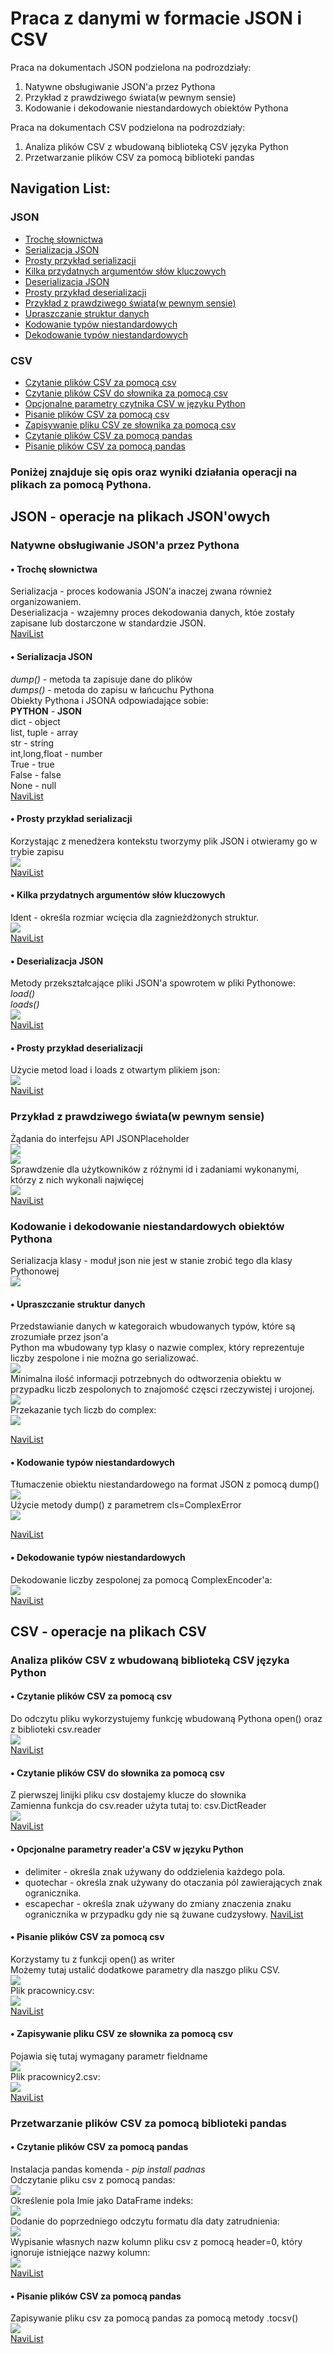 # Praca z danymi w formacie JSON i CSV
Praca na dokumentach JSON podzielona na podrozdziały:
1. Natywne obsługiwanie JSON'a przez Pythona
2. Przykład z prawdziwego świata(w pewnym sensie)
3. Kodowanie i dekodowanie niestandardowych obiektów Pythona

Praca na dokumentach CSV podzielona na podrozdziały:
1. Analiza plików CSV z wbudowaną biblioteką CSV języka Python
2. Przetwarzanie plików CSV za pomocą biblioteki pandas

## Navigation List:
### JSON
* [Trochę słownictwa](https://github.com/PawelM98/Uczenie_Maszynowe/tree/master/Lab8#-troch%C4%99-s%C5%82ownictwa)<br>
* [Serializacja JSON](https://github.com/PawelM98/Uczenie_Maszynowe/tree/master/Lab8#-serializacja-json)<br>
* [Prosty przykład serializacji](https://github.com/PawelM98/Uczenie_Maszynowe/tree/master/Lab8#-prosty-przyk%C5%82ad-serializacji)<br>
* [Kilka przydatnych argumentów słów kluczowych](https://github.com/PawelM98/Uczenie_Maszynowe/tree/master/Lab8#-kilka-przydatnych-argument%C3%B3w-s%C5%82%C3%B3w-kluczowych)<br>
* [Deserializacja JSON](https://github.com/PawelM98/Uczenie_Maszynowe/tree/master/Lab8#-deserializacja-json)<br>
* [Prosty przykład deserializacji](https://github.com/PawelM98/Uczenie_Maszynowe/tree/master/Lab8#-prosty-przyk%C5%82ad-deserializacji)<br>
* [Przykład z prawdziwego świata(w pewnym sensie)](https://github.com/PawelM98/Uczenie_Maszynowe/tree/master/Lab8#przyk%C5%82ad-z-prawdziwego-%C5%9Bwiataw-pewnym-sensie)<br>
* [Upraszczanie struktur danych](https://github.com/PawelM98/Uczenie_Maszynowe/tree/master/Lab8#-upraszczanie-struktur-danych)<br>
* [Kodowanie typów niestandardowych](https://github.com/PawelM98/Uczenie_Maszynowe/tree/master/Lab8#-kodowanie-typ%C3%B3w-niestandardowych)<br>
* [Dekodowanie typów niestandardowych](https://github.com/PawelM98/Uczenie_Maszynowe/tree/master/Lab8#-dekodowanie-typ%C3%B3w-niestandardowych)<br>

### CSV
* [Czytanie plików CSV za pomocą csv](https://github.com/PawelM98/Uczenie_Maszynowe/tree/master/Lab8#-czytanie-plik%C3%B3w-csv-za-pomoc%C4%85-csv)<br>
* [Czytanie plików CSV do słownika za pomocą csv](https://github.com/PawelM98/Uczenie_Maszynowe/tree/master/Lab8#-czytanie-plik%C3%B3w-csv-do-s%C5%82ownika-za-pomoc%C4%85-csv)<br>
* [Opcjonalne parametry czytnika CSV w języku Python](https://github.com/PawelM98/Uczenie_Maszynowe/tree/master/Lab8#-opcjonalne-parametry-czytnika-csv-w-j%C4%99zyku-python)<br>
* [Pisanie plików CSV za pomocą csv](https://github.com/PawelM98/Uczenie_Maszynowe/tree/master/Lab8#-pisanie-plik%C3%B3w-csv-za-pomoc%C4%85-csv)<br>
* [Zapisywanie pliku CSV ze słownika za pomocą csv](https://github.com/PawelM98/Uczenie_Maszynowe/tree/master/Lab8#-zapisywanie-pliku-csv-ze-s%C5%82ownika-za-pomoc%C4%85-csv)<br>
* [Czytanie plików CSV za pomocą pandas](https://github.com/PawelM98/Uczenie_Maszynowe/tree/master/Lab8#-czytanie-plik%C3%B3w-csv-za-pomoc%C4%85-pandas)<br>
* [Pisanie plików CSV za pomocą pandas](https://github.com/PawelM98/Uczenie_Maszynowe/tree/master/Lab8#-pisanie-plik%C3%B3w-csv-za-pomoc%C4%85-pandas)<br>

### Poniżej znajduje się opis oraz wyniki działania operacji na plikach za pomocą Pythona.

## JSON - operacje na plikach JSON'owych
### Natywne obsługiwanie JSON'a przez Pythona
#### • Trochę słownictwa
Serializacja - proces kodowania JSON'a inaczej zwana również organizowaniem.<br>
Deserializacja - wzajemny proces dekodowania danych, któe zostały zapisane lub dostarczone w standardzie JSON.<br>
[NaviList](https://github.com/PawelM98/Uczenie_Maszynowe/tree/master/Lab8#navigation-list)<br>

#### • Serializacja JSON
*dump()* - metoda ta zapisuje dane do plików<br>
*dumps()* - metoda do zapisu w łańcuchu Pythona<br>
Obiekty Pythona i JSONA odpowiadające sobie:<br>
**PYTHON**     -     **JSON**<br>
dict     -           object<br>
list, tuple     -    array<br>
str     -            string<br>
int,long,float     - number<br>
True     -           true<br>
False     -          false<br>
None     -           null<br>
[NaviList](https://github.com/PawelM98/Uczenie_Maszynowe/tree/master/Lab8#navigation-list)<br>

#### • Prosty przykład serializacji
Korzystając z menedżera kontekstu tworzymy plik JSON i otwieramy go w trybie zapisu<br>
![](images/json/serializacja.PNG)<br>
[NaviList](https://github.com/PawelM98/Uczenie_Maszynowe/tree/master/Lab8#navigation-list)<br>

#### • Kilka przydatnych argumentów słów kluczowych
Ident - określa rozmiar wcięcia dla zagnieżdżonych struktur.<br>
![](images/json/indent.PNG)<br>
[NaviList](https://github.com/PawelM98/Uczenie_Maszynowe/tree/master/Lab8#navigation-list)<br>

#### • Deserializacja JSON
Metody przekształcające pliki JSON'a spowrotem w pliki Pythonowe:<br>
*load()* <br>
*loads()* <br>
![](images/json/deserializacja.PNG)<br>
[NaviList](https://github.com/PawelM98/Uczenie_Maszynowe/tree/master/Lab8#navigation-list)<br>

#### • Prosty przykład deserializacji
Użycie metod load i loads z otwartym plikiem json:<br>
![](images/json/przykladDeseriali.PNG)<br>
[NaviList](https://github.com/PawelM98/Uczenie_Maszynowe/tree/master/Lab8#navigation-list)<br>

### Przykład z prawdziwego świata(w pewnym sensie)
Żądania do interfejsu API JSONPlaceholder<br>
![](images/json/przykladZPrawdz.PNG)<br>
![](images/json/przykladZPrawdz2.PNG)<br>
Sprawdzenie dla użytkowników z różnymi id i zadaniami wykonanymi, którzy z nich wykonali najwięcej<br>
![](images/json/przykladZPrawdz2.PNG)<br>
[NaviList](https://github.com/PawelM98/Uczenie_Maszynowe/tree/master/Lab8#navigation-list)<br>

### Kodowanie i dekodowanie niestandardowych obiektów Pythona
Serializacja klasy - moduł json nie jest w stanie zrobić tego dla klasy Pythonowej<br>
![](images/json/kodowanie_dekodowanie.PNG)<br>
#### • Upraszczanie struktur danych
Przedstawianie danych w kategoraich wbudowanych typów, które są zrozumiałe przez json'a<br>
Python ma wbudowany typ klasy o nazwie complex, który reprezentuje liczby zespolone i nie można go serializować.<br>
![](images/json/upraszczanie.PNG)<br>
Minimalna ilość informacji potrzebnych do odtworzenia obiektu w przypadku liczb zespolonych to znajomość częsci rzeczywistej i urojonej.<br>
![](images/json/kodowanie_dekodowanie2.PNG)<br>
Przekazanie tych liczb do complex:<br>
![](images/json/kodowanie_dekodowanie3.PNG)<br>

[NaviList](https://github.com/PawelM98/Uczenie_Maszynowe/tree/master/Lab8#navigation-list)<br>

#### • Kodowanie typów niestandardowych
Tłumaczenie obiektu niestandardowego na format JSON z pomocą dump()<br>
![](images/json/kodowanie_nies.PNG)<br>
Użycie metody dump() z parametrem cls=ComplexError<br>
![](images/json/kodowanie_nies2.PNG)<br>

[NaviList](https://github.com/PawelM98/Uczenie_Maszynowe/tree/master/Lab8#navigation-list)<br>

#### • Dekodowanie typów niestandardowych
Dekodowanie liczby zespolonej za pomocą ComplexEncoder'a:<br>
![](images/json/dekodowanie_nies.PNG)<br>
[NaviList](https://github.com/PawelM98/Uczenie_Maszynowe/tree/master/Lab8#navigation-list)<br>


## CSV - operacje na plikach CSV
### Analiza plików CSV z wbudowaną biblioteką CSV języka Python
#### • Czytanie plików CSV za pomocą csv
Do odczytu pliku wykorzystujemy funkcję wbudowaną Pythona open() oraz z biblioteki csv.reader<br>
![](images/csv/czytanieCSV.PNG)<br>
[NaviList](https://github.com/PawelM98/Uczenie_Maszynowe/tree/master/Lab8#navigation-list)<br>

#### • Czytanie plików CSV do słownika za pomocą csv
Z pierwszej linijki pliku csv dostajemy klucze do słownika<br>
Zamienna funkcja do csv.reader użyta tutaj to: csv.DictReader<br>
![](images/csv/czytanieCSVslownik.PNG)<br>
[NaviList](https://github.com/PawelM98/Uczenie_Maszynowe/tree/master/Lab8#navigation-list)<br>

#### • Opcjonalne parametry reader'a CSV w języku Python
* delimiter - określa znak używany do oddzielenia każdego pola.
* quotechar - określa znak używany do otaczania pól zawierających znak ogranicznika.
* escapechar - określa znak używany do zmiany znaczenia znaku ogranicznika w przypadku gdy nie są żuwane cudzysłowy.
[NaviList](https://github.com/PawelM98/Uczenie_Maszynowe/tree/master/Lab8#navigation-list)<br>

#### • Pisanie plików CSV za pomocą csv
Korzystamy tu z funkcji open() as writer<br>
Możemy tutaj ustalić dodatkowe parametry dla naszgo pliku CSV.<br>
![](images/csv/pisanieCSV.PNG)<br>
Plik pracownicy.csv:<br>
![](images/csv/pracownicyPlik.PNG)<br>
[NaviList](https://github.com/PawelM98/Uczenie_Maszynowe/tree/master/Lab8#navigation-list)<br>

#### • Zapisywanie pliku CSV ze słownika za pomocą csv
Pojawia się tutaj wymagany parametr fieldname<br>
![](images/csv/pisanieCSVslownik.PNG)<br>
Plik pracownicy2.csv:<br>
![](images/csv/pracownicyPlik2.PNG)<br>
[NaviList](https://github.com/PawelM98/Uczenie_Maszynowe/tree/master/Lab8#navigation-list)<br>

### Przetwarzanie plików CSV za pomocą biblioteki pandas
#### • Czytanie plików CSV za pomocą pandas
Instalacja pandas komenda - *pip install padnas*<br>
Odczytanie pliku csv z pomocą pandas:<br>
![](images/csv/czytPandas1.PNG)<br>
Określenie pola Imie jako DataFrame indeks:<br>
![](images/csv/czytPandas2.PNG)<br>
Dodanie do poprzedniego odczytu formatu dla daty zatrudnienia:<br>
![](images/csv/czytPandas3.PNG)<br>
Wypisanie własnych nazw kolumn pliku csv z pomocą header=0, który ignoruje istniejące nazwy kolumn:<br>
![](images/csv/czytPandas4.PNG)<br>
[NaviList](https://github.com/PawelM98/Uczenie_Maszynowe/tree/master/Lab8#navigation-list)<br>

#### • Pisanie plików CSV za pomocą pandas
Zapisywanie pliku csv za pomocą pandas za pomocą metody .tocsv()<br>
![](images/pisaniePandas.PNG)<br>
[NaviList](https://github.com/PawelM98/Uczenie_Maszynowe/tree/master/Lab8#navigation-list)<br>







